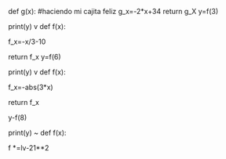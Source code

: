 def g(x): #haciendo mi cajita feliz
g_x=-2*x+34
return g_X
 y=f(3)

print(y)
 v def f(x):

f_x=-x/3-10

return f_x
 y=f(6)

print(y)
 v def f(x):

f_x=-abs(3*x)

return f_x

y-f(8)

print(y)
 ~ def f(x):

f *=lv-21**2
